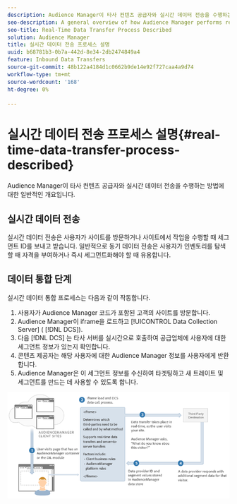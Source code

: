 ```yaml
---
description: Audience Manager이 타사 컨텐츠 공급자와 실시간 데이터 전송을 수행하는 방법에 대한 일반적인 개요입니다.
seo-description: A general overview of how Audience Manager performs real-time data transfers with a third-party content provider.
seo-title: Real-Time Data Transfer Process Described
solution: Audience Manager
title: 실시간 데이터 전송 프로세스 설명
uuid: b68781b3-0b7a-442d-8e34-2db2474849a4
feature: Inbound Data Transfers
source-git-commit: 48b122a4184d1c0662b9de14e92f727caa4a9d74
workflow-type: tm+mt
source-wordcount: '168'
ht-degree: 0%

---
```



# 실시간 데이터 전송 프로세스 설명{#real-time-data-transfer-process-described}

Audience Manager이 타사 컨텐츠 공급자와 실시간 데이터 전송을 수행하는 방법에 대한 일반적인 개요입니다.

<!-- real-time-data-transfer-explained.xml -->

## 실시간 데이터 전송

실시간 데이터 전송은 사용자가 사이트를 방문하거나 사이트에서 작업을 수행할 때 세그먼트 ID를 보내고 받습니다. 일반적으로 동기 데이터 전송은 사용자가 인벤토리를 탐색할 때 자격을 부여하거나 즉시 세그먼트화해야 할 때 유용합니다.

## 데이터 통합 단계

실시간 데이터 통합 프로세스는 다음과 같이 작동합니다.

1. 사용자가 Audience Manager 코드가 포함된 고객의 사이트를 방문합니다.
1. Audience Manager이 iframe을 로드하고 [!UICONTROL Data Collection Server] ( [!DNL DCS]).
1. 다음 [!DNL DCS] 는 타사 서버를 실시간으로 호출하여 공급업체에 사용자에 대한 세그먼트 정보가 있는지 확인합니다.
1. 콘텐츠 제공자는 해당 사용자에 대한 Audience Manager 정보를 사용자에게 반환합니다.
1. Audience Manager은 이 세그먼트 정보를 수신하여 타겟팅하고 새 트레이트 및 세그먼트를 만드는 데 사용할 수 있도록 합니다.

![](assets/rt_reduce70.png)